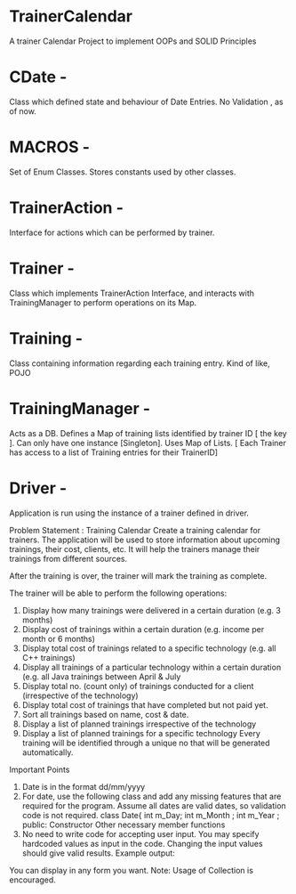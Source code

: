 # TrainerCalendar
A trainer Calendar Project to implement OOPs and SOLID Principles


# CDate - 
Class which defined state and behaviour of Date Entries. No Validation , as of now.
# MACROS - 
Set of Enum Classes. Stores constants used by other classes.
# TrainerAction - 
Interface for actions which can be performed by trainer.
# Trainer - 
Class which implements TrainerAction Interface, and interacts with TrainingManager to perform operations on its Map.
# Training - 
Class containing information regarding each training entry. Kind of like, POJO
# TrainingManager - 
Acts as a DB.
Defines a Map of training lists identified by trainer ID [ the key ]. Can only have one instance [Singleton]. 
Uses Map of Lists. [ Each Trainer has access to a list of Training entries for their TrainerID]
# Driver -
Application is run using the instance of a trainer defined in driver.


Problem Statement :
Training Calendar
Create a training calendar for trainers. The application will be used to store
information about upcoming trainings, their cost, clients, etc. It will help the
trainers manage their trainings from different sources.

After the training is over, the trainer will mark the training as complete.


The trainer will be able to perform the following operations:
1. Display how many trainings were delivered in a certain duration (e.g. 3
months)
2. Display cost of trainings within a certain duration (e.g. income per month or
6 months)
3. Display total cost of trainings related to a specific technology (e.g. all C++
trainings)
4. Display all trainings of a particular technology within a certain duration (e.g.
all Java trainings between April & July
5. Display total no. (count only) of trainings conducted for a client (irrespective
of the technology)
6. Display total cost of trainings that have completed but not paid yet.
7. Sort all trainings based on name, cost & date.
8. Display a list of planned trainings irrespective of the technology
9. Display a list of planned trainings for a specific technology
Every training will be identified through a unique no that will be generated
automatically.

Important Points
1. Date is in the format dd/mm/yyyy 
2. For date, use the following class and add any missing features that are
required for the program. Assume all dates are valid dates, so validation code
is not required.
class Date{
int m_Day;
int m_Month ;
int m_Year ;
public:
Constructor
Other necessary member functions
3. No need to write code for accepting user input. You may specify hardcoded
values as input in the code. Changing the input values should give valid
results.
Example output:

You can display in any form you want.
Note: Usage of Collection is encouraged.
